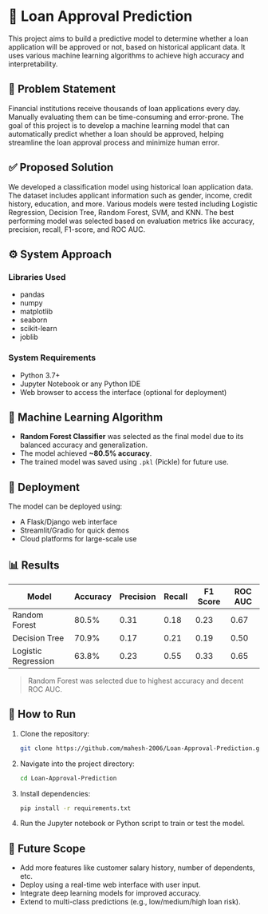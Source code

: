# 🏦 Loan Approval Prediction

This project aims to build a predictive model to determine whether a loan application will be approved or not, based on historical applicant data. It uses various machine learning algorithms to achieve high accuracy and interpretability.

## 📌 Problem Statement

Financial institutions receive thousands of loan applications every day. Manually evaluating them can be time-consuming and error-prone. The goal of this project is to develop a machine learning model that can automatically predict whether a loan should be approved, helping streamline the loan approval process and minimize human error.

## ✅ Proposed Solution

We developed a classification model using historical loan application data. The dataset includes applicant information such as gender, income, credit history, education, and more. Various models were tested including Logistic Regression, Decision Tree, Random Forest, SVM, and KNN. The best performing model was selected based on evaluation metrics like accuracy, precision, recall, F1-score, and ROC AUC.

## ⚙️ System Approach

### Libraries Used

- pandas
- numpy
- matplotlib
- seaborn
- scikit-learn
- joblib

### System Requirements

- Python 3.7+
- Jupyter Notebook or any Python IDE
- Web browser to access the interface (optional for deployment)

## 🧠 Machine Learning Algorithm

- **Random Forest Classifier** was selected as the final model due to its balanced accuracy and generalization.
- The model achieved **~80.5% accuracy**.
- The trained model was saved using `.pkl` (Pickle) for future use.

## 🚀 Deployment

The model can be deployed using:
- A Flask/Django web interface
- Streamlit/Gradio for quick demos
- Cloud platforms for large-scale use

## 📊 Results

| Model               | Accuracy | Precision | Recall | F1 Score | ROC AUC |
|--------------------|----------|-----------|--------|----------|---------|
| Random Forest       | 80.5%    | 0.31      | 0.18   | 0.23     | 0.67    |
| Decision Tree       | 70.9%    | 0.17      | 0.21   | 0.19     | 0.50    |
| Logistic Regression | 63.8%    | 0.23      | 0.55   | 0.33     | 0.65    |

> Random Forest was selected due to highest accuracy and decent ROC AUC.

## 📝 How to Run

1. Clone the repository:
   ```bash
   git clone https://github.com/mahesh-2006/Loan-Approval-Prediction.git
   ```
2. Navigate into the project directory:
   ```bash
   cd Loan-Approval-Prediction
   ```
3. Install dependencies:
   ```bash
   pip install -r requirements.txt
   ```
4. Run the Jupyter notebook or Python script to train or test the model.

## 🔮 Future Scope

- Add more features like customer salary history, number of dependents, etc.
- Deploy using a real-time web interface with user input.
- Integrate deep learning models for improved accuracy.
- Extend to multi-class predictions (e.g., low/medium/high loan risk).


